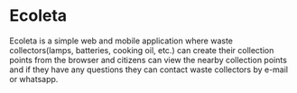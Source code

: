 # Ecoleta
Ecoleta is a simple web and mobile application where waste collectors(lamps, batteries, cooking oil, etc.) can create their collection points from the browser and citizens can view the nearby collection points and if they have any questions they can contact waste collectors by e-mail or whatsapp.
